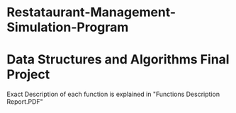 # Restataurant-Management-Simulation-Program
# Data Structures and Algorithms Final Project

Exact Description of each function is explained in "Functions Description Report.PDF"

